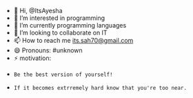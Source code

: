 - 👋 Hi, @ItsAyesha
- 👀 I’m interested in programming 
- 🌱 I’m currently programming languages
- 💞️ I’m looking to collaborate on IT
- 📫 How to reach me its.sah70@gmail.com
- 😄 Pronouns: #unknown
- ⚡ motivation:
-     Be the best version of yourself!
-     If it becomes extrremely hard know that you're too near.

<!---
ItsAyes/ItsAyes is a ✨ special ✨ repository because its `README.md` (this file) appears on your GitHub profile.
You can click the Preview link to take a look at your changes.
--->
